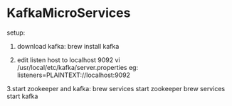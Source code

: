 # KafkaMicroServices

setup:

1. download kafka: 
brew install kafka

2. edit listen host to localhost 9092
vi /usr/local/etc/kafka/server.properties
eg: listeners=PLAINTEXT://localhost:9092

3.start zookeeper and kafka:
brew services start zookeeper 
brew services start kafka


